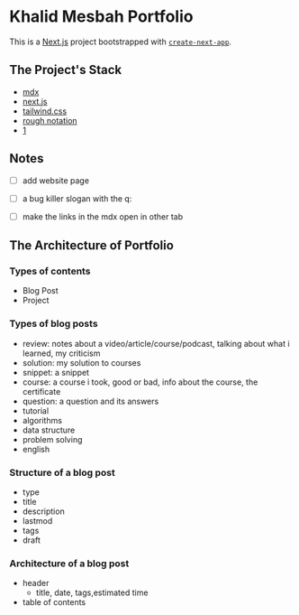 # Khalid Mesbah Portfolio

This is a [Next.js](https://nextjs.org/) project bootstrapped with [`create-next-app`](https://github.com/vercel/next.js/tree/canary/packages/create-next-app).

## The Project's Stack

- [mdx](https://mdxjs.com/)
- [next.js](https://nextjs.org/)
- [tailwind.css](https://tailwindcss.com/)
- [rough notation](https://roughnotation.com/)
- [1]()


## Notes

- [ ] add website page
- [ ] a bug killer slogan with the q:
- [ ] make the links in the mdx open in other tab


## The Architecture of Portfolio

### Types of contents

- Blog Post
- Project

### Types of blog posts

- review: notes about a video/article/course/podcast, talking about what i learned, my criticism
- solution: my solution to courses
- snippet: a snippet
- course: a course i took, good or bad, info about the course, the certificate
- question: a question and its answers
- tutorial
- algorithms
- data structure
- problem solving
- english

### Structure of a blog post

- type
- title
- description
- lastmod
- tags
- draft

### Architecture of a blog post

- header
  - title, date, tags,estimated time
- table of contents
